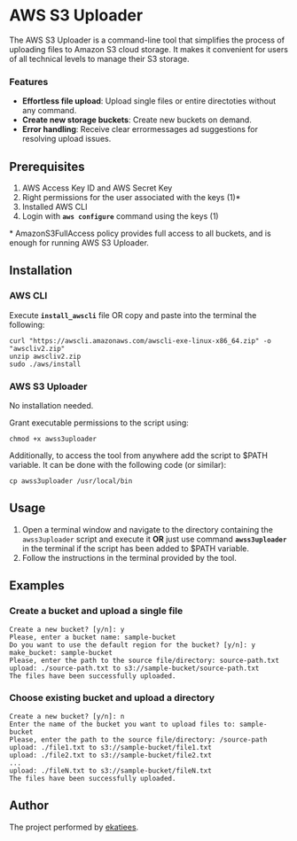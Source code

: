 # AWS S3 Uploader

The AWS S3 Uploader is a command-line tool that simplifies the process of uploading files to Amazon S3 cloud storage. It makes it convenient for users of all technical levels to manage their S3 storage.

### Features
- **Effortless file upload**: Upload single files or entire directoties without any command.
- **Create new storage buckets**: Create new buckets on demand.
- **Error handling**: Receive clear errormessages ad suggestions for resolving upload issues.

## Prerequisites
1. AWS Access Key ID and AWS Secret Key
2. Right permissions for the user associated with the keys (1)\*
3. Installed AWS CLI
4. Login with **```aws configure```** command using the keys (1)

\* AmazonS3FullAccess policy provides full access to all buckets, and is enough for running AWS S3 Uploader.


## Installation
### AWS CLI
Execute **```install_awscli```** file OR copy and paste into the terminal the following:

```
curl "https://awscli.amazonaws.com/awscli-exe-linux-x86_64.zip" -o "awscliv2.zip"
unzip awscliv2.zip
sudo ./aws/install
```
### AWS S3 Uploader
No installation needed.

Grant executable permissions to the script using:
```
chmod +x awss3uploader
```

Additionally, to access the tool from anywhere add the script to $PATH variable. It can be done with the following code (or similar):
```
cp awss3uploader /usr/local/bin
```

## Usage
1. Open a terminal window and navigate to the directory containing the ```awss3uploader``` script and execute it **OR** just use command **```awss3uploader```** in the terminal if the script has been added to $PATH variable.
2. Follow the instructions in the terminal provided by the tool.

## Examples
### Create a bucket and upload a single file
```
Create a new bucket? [y/n]: y
Please, enter a bucket name: sample-bucket
Do you want to use the default region for the bucket? [y/n]: y
make_bucket: sample-bucket
Please, enter the path to the source file/directory: source-path.txt
upload: ./source-path.txt to s3://sample-bucket/source-path.txt
The files have been successfully uploaded.
```
### Choose existing bucket and upload a directory
```
Create a new bucket? [y/n]: n
Enter the name of the bucket you want to upload files to: sample-bucket
Please, enter the path to the source file/directory: /source-path
upload: ./file1.txt to s3://sample-bucket/file1.txt
upload: ./file2.txt to s3://sample-bucket/file2.txt
...
upload: ./fileN.txt to s3://sample-bucket/fileN.txt
The files have been successfully uploaded.
```
## Author
The project performed by [ekatiees](https://github.com/ekatiees).
